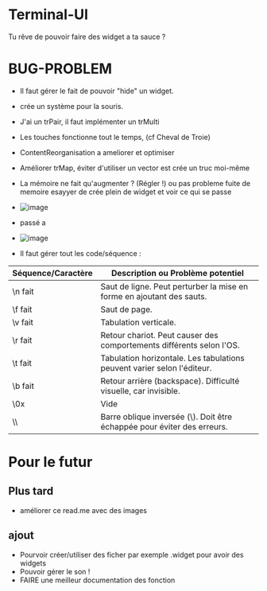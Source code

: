 # Terminal-UI
Tu rêve de pouvoir faire des widget a ta sauce ?

# BUG-PROBLEM
- Il faut gérer le fait de pouvoir "hide" un widget.
- crée un système pour la souris.
- J'ai un trPair, il faut implémenter un trMulti
- Les touches fonctionne tout le temps, (cf Cheval de Troie)
- ContentReorganisation a ameliorer et optimiser
- Améliorer trMap, éviter d'utiliser un vector est crée un truc moi-même
- La mémoire ne fait qu'augmenter ? (Régler !) ou pas probleme fuite de memoire esayyer de crée plein de widget et voir ce qui se passe
- ![image](https://github.com/user-attachments/assets/13648a60-4fb6-4188-bc11-3bef1952be6e)
- passé a 
- ![image](https://github.com/user-attachments/assets/3da9de98-7350-4619-a5cb-2649bafdf5c2)

- Il faut gérer tout les code/séquence :

| Séquence/Caractère | Description ou Problème potentiel                             |
|--------------------|--------------------------------------------------------------|
| \n fait                | Saut de ligne. Peut perturber la mise en forme en ajoutant des sauts. |
| \f fait               | Saut de page.                                                |
| \v fait                | Tabulation verticale.                                        | 
| \r fait                | Retour chariot. Peut causer des comportements différents selon l'OS. | 
| \t fait                | Tabulation horizontale. Les tabulations peuvent varier selon l'éditeur. |
| \b fait                | Retour arrière (backspace). Difficulté visuelle, car invisible. | 
| \0x                 | Vide |
| \\\                 | Barre oblique inversée (\\). Doit être échappée pour éviter des erreurs. |


# Pour le futur
## Plus tard
- améliorer ce read.me avec des images
## ajout
- Pourvoir créer/utiliser des ficher par exemple .widget pour avoir des widgets
- Pouvoir gérer le son !
- FAIRE une meilleur documentation des fonction
